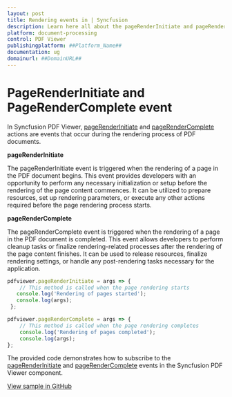 ```yaml
---
layout: post
title: Rendering events in | Syncfusion
description: Learn here all about the pageRenderInitiate and pageRenderComplete event in Syncfusion Javascript PDF Viewer component of Syncfusion Essential JS 2 and more.
platform: document-processing
control: PDF Viewer
publishingplatform: ##Platform_Name##
documentation: ug
domainurl: ##DomainURL##
---
```


# PageRenderInitiate and PageRenderComplete event

In Syncfusion PDF Viewer, [pageRenderInitiate](https://helpej2.syncfusion.com/documentation/api/pdfviewer/#pagerenderinitiate) and [pageRenderComplete](https://helpej2.syncfusion.com/documentation/api/pdfviewer/#pagerendercomplete) actions are events that occur during the rendering process of PDF documents.

**pageRenderInitiate**

The pageRenderInitiate event is triggered when the rendering of a page in the PDF document begins. This event provides developers with an opportunity to perform any necessary initialization or setup before the rendering of the page content commences. It can be utilized to prepare resources, set up rendering parameters, or execute any other actions required before the page rendering process starts.

**pageRenderComplete**

The pageRenderComplete event is triggered when the rendering of a page in the PDF document is completed. This event allows developers to perform cleanup tasks or finalize rendering-related processes after the rendering of the page content finishes. It can be used to release resources, finalize rendering settings, or handle any post-rendering tasks necessary for the application.

```js
pdfviewer.pageRenderInitiate = args => {
    // This method is called when the page rendering starts
   console.log('Rendering of pages started');
   console.log(args);
 };

pdfviewer.pageRenderComplete = args => {
    // This method is called when the page rendering completes
    console.log('Rendering of pages completed');
    console.log(args);
};
```

The provided code demonstrates how to subscribe to the [pageRenderInitiate](https://helpej2.syncfusion.com/documentation/api/pdfviewer/#pagerenderinitiate) and [pageRenderComplete](https://helpej2.syncfusion.com/documentation/api/pdfviewer/#pagerendercomplete) events in the Syncfusion PDF Viewer component.

[View sample in GitHub](https://github.com/SyncfusionExamples/javascript-pdf-viewer-examples/tree/master/How%20to/PageRenderStarted%20and%20PageRenderCompleted%20event)